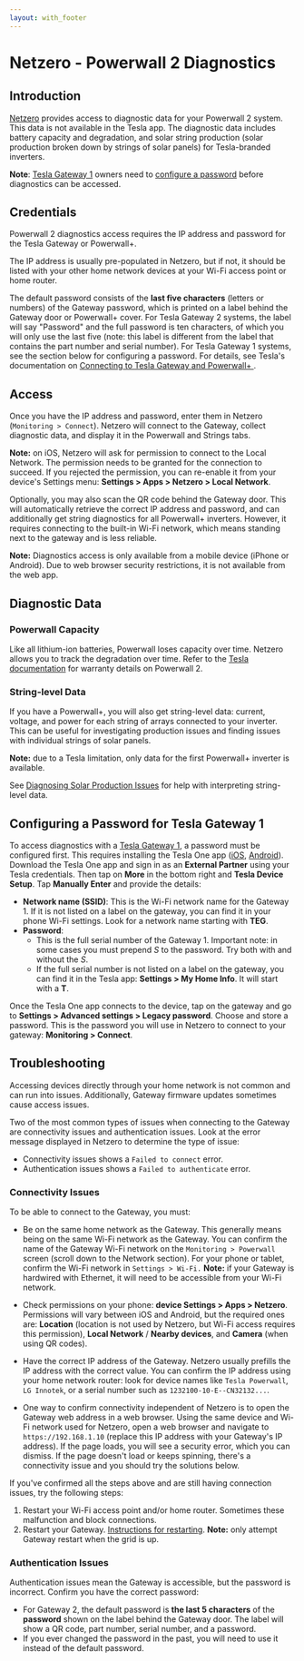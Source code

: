 ```yaml
---
layout: with_footer
---
```


# Netzero - Powerwall 2 Diagnostics

## Introduction

[Netzero](https://www.netzero.energy) provides access to diagnostic data for your Powerwall 2 system. This data is not available in the Tesla app. The diagnostic data includes battery capacity and degradation, and solar string production (solar production broken down by strings of solar panels) for Tesla-branded inverters.

**Note**: [Tesla Gateway 1](https://service.tesla.com/docs/Public/Energy/Powerwall/Powerwall-2-Owners-Manual-NA-EN/GUID-9ACA2015-05B4-41A0-B8BC-1D9AD658B307.html) owners need to [configure a password](#configuring-a-password-for-tesla-gateway-1) before diagnostics can be accessed.

## Credentials

Powerwall 2 diagnostics access requires the IP address and password for the Tesla Gateway or Powerwall+.

The IP address is usually pre-populated in Netzero, but if not, it should be listed with your other home network devices at your Wi-Fi access point or home router.

The default password consists of the **last five characters** (letters or numbers) of the Gateway password, which is printed on a label behind the Gateway door or Powerwall+ cover. For Tesla Gateway 2 systems, the label will say "Password" and the full password is ten characters, of which you will only use the last five (note: this label is different from the label that contains the part number and serial number). For Tesla Gateway 1 systems, see the section below for configuring a password. For details, see Tesla's documentation on [Connecting to Tesla Gateway and Powerwall+
](https://www.tesla.com/support/energy/powerwall/own/connecting-network).

## Access

Once you have the IP address and password, enter them in Netzero (`Monitoring > Connect`). Netzero will connect to the Gateway, collect diagnostic data, and display it in the Powerwall and Strings tabs.

**Note:** on iOS, Netzero will ask for permission to connect to the Local Network. The permission needs to be granted for the connection to succeed. If you rejected the permission, you can re-enable it from your device's Settings menu: **Settings > Apps > Netzero > Local Network**.

Optionally, you may also scan the QR code behind the Gateway door. This will automatically retrieve the correct IP address and password, and can additionally get string diagnostics for all Powerwall+ inverters. However, it requires connecting to the built-in Wi-Fi network,
which means standing next to the gateway and is less reliable.

**Note:** Diagnostics access is only available from a mobile device (iPhone or Android). Due to web browser security restrictions, it is not available from the web app.

## Diagnostic Data

### Powerwall Capacity

Like all lithium-ion batteries, Powerwall loses capacity over time. Netzero allows you to track the degradation over time. Refer to the [Tesla documentation](https://www.tesla.com/support/energy/powerwall/documents/documents) for warranty details on Powerwall 2.

### String-level Data

If you have a Powerwall+, you will also get string-level data: current, voltage, and power for each string of arrays connected to your inverter. This can be useful for investigating production issues and finding issues with individual strings of solar panels.

**Note:** due to a Tesla limitation, only data for the first Powerwall+ inverter is available.

See [Diagnosing Solar Production Issues](https://www.netzero.energy/docs/diagnostics/solar_production) for help with interpreting string-level data.

## Configuring a Password for Tesla Gateway 1

To access diagnostics with a [Tesla Gateway 1](https://service.tesla.com/docs/Public/Energy/Powerwall/Powerwall-2-Owners-Manual-NA-EN/GUID-9ACA2015-05B4-41A0-B8BC-1D9AD658B307.html),
a password must be configured first. This requires installing the Tesla One app ([iOS](https://apps.apple.com/us/app/tesla-one/id1625770308), [Android](https://play.google.com/store/apps/details?id=com.tesla.teslapros)).
Download the Tesla One app and sign in as an **External Partner** using your Tesla credentials. Then tap on **More** in the bottom right and **Tesla Device Setup**.
Tap **Manually Enter** and provide the details:
- **Network name (SSID)**: This is the Wi-Fi network name for the Gateway 1. If it is not listed on a label on the gateway, you can find it in your phone Wi-Fi settings. Look for a network name starting with **TEG**.
- **Password**:
  - This is the full serial number of the Gateway 1. Important note: in some cases you must prepend *S* to the
  password. Try both with and without the *S*.
  - If the full serial number is not listed on a label on the gateway, you can find it in the Tesla app: **Settings > My Home Info**. It will start with a **T**.

Once the Tesla One app connects to the device, tap on the gateway and go to **Settings > Advanced settings > Legacy password**. Choose and store a password. This is the password you will use in
Netzero to connect to your gateway: **Monitoring > Connect**.

## Troubleshooting

Accessing devices directly through your home network is not common and can run into issues. Additionally, Gateway firmware updates sometimes cause access issues.

Two of the most common types of issues when connecting to the Gateway are connectivity issues and authentication issues. Look at the error message displayed in Netzero to determine the type of issue:
- Connectivity issues shows a `Failed to connect` error.
- Authentication issues shows a `Failed to authenticate` error.

### Connectivity Issues

To be able to connect to the Gateway, you must:

- Be on the same home network as the Gateway. This generally means being on the same Wi-Fi network as the Gateway. You can confirm the name of the Gateway Wi-Fi network on the `Monitoring > Powerwall` screen (scroll down to the Network section). For your phone or tablet, confirm the Wi-Fi network in `Settings > Wi-Fi.` **Note:** if your Gateway is hardwired with Ethernet, it will need to be accessible from your Wi-Fi network.

- Check permissions on your phone: **device Settings > Apps > Netzero**. Permissions will vary between
  iOS and Android, but the required ones are: **Location** (location is not used by Netzero, but
  Wi-Fi access requires this permission), **Local Network** / **Nearby devices**, and **Camera** (when using QR codes).

- Have the correct IP address of the Gateway. Netzero usually prefills the IP address with the correct value. You can confirm the IP address using your home network router: look for device names like `Tesla Powerwall`, `LG Innotek`, or a serial number such as `1232100-10-E--CN32132...`.

- One way to confirm connectivity independent of Netzero is to open the Gateway web address in a web browser. Using the same device and Wi-Fi network used for Netzero, open a web browser and navigate to `https://192.168.1.10` (replace this IP address with your Gateway's IP address). If the page loads, you will see a security error, which you can dismiss. If the page doesn't load or keeps spinning, there's a connectivity issue and you should try the solutions below.

If you've confirmed all the steps above and are still having connection issues, try the following steps:

1. Restart your Wi-Fi access point and/or home router. Sometimes these malfunction and block connections.
2. Restart your Gateway. [Instructions for restarting](https://www.tesla.com/support/energy/powerwall/mobile-app/connecting-powerwall-wi-fi#:~:text=the%20connection%20fails%2C-,reset%20your%20Gateway,-or%20Powerwall%2B%2C%20wait). **Note:** only attempt Gateway restart when the grid is up.

### Authentication Issues

Authentication issues mean the Gateway is accessible, but the password is incorrect. Confirm you have the correct password:
- For Gateway 2, the default password is **the last 5 characters** of the **password** shown on the label behind the Gateway door. The label will show a QR code, part number, serial number, and a password.
- If you ever changed the password in the past, you will need to use it instead of the default password.
